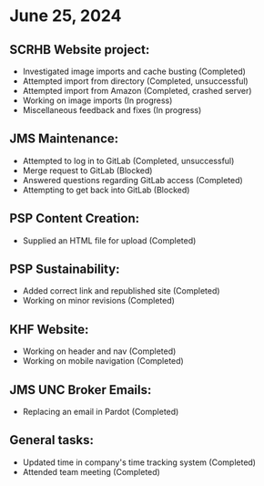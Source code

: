 # June 25, 2024

## SCRHB Website project:
   - Investigated image imports and cache busting (Completed)
   - Attempted import from directory (Completed, unsuccessful)
   - Attempted import from Amazon (Completed, crashed server)
   - Working on image imports (In progress)
   - Miscellaneous feedback and fixes (In progress)

## JMS Maintenance:
   - Attempted to log in to GitLab (Completed, unsuccessful)
   - Merge request to GitLab (Blocked)
   - Answered questions regarding GitLab access (Completed)
   - Attempting to get back into GitLab (Blocked)

## PSP Content Creation:
   - Supplied an HTML file for upload (Completed)

## PSP Sustainability:
   - Added correct link and republished site (Completed)
   - Working on minor revisions (Completed)

## KHF Website:
   - Working on header and nav (Completed)
   - Working on mobile navigation (Completed)

## JMS UNC Broker Emails:
   - Replacing an email in Pardot (Completed)

## General tasks:
   - Updated time in company's time tracking system (Completed)
   - Attended team meeting (Completed)
